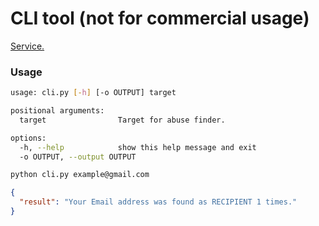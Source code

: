 # CLI tool (not for commercial usage)

[Service.](https://www.haveibeenemotet.com/index.php)

### Usage
```bash
usage: cli.py [-h] [-o OUTPUT] target

positional arguments:
  target                Target for abuse finder.

options:
  -h, --help            show this help message and exit
  -o OUTPUT, --output OUTPUT

```

```bash
python cli.py example@gmail.com
```

```json
{
  "result": "Your Email address was found as RECIPIENT 1 times."
}
```